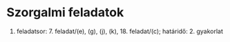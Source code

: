 # Szorgalmi feladatok

1. feladatsor: 7. feladat/(e), (g), (j), (k), 18. feladat/(c); határidő: 2. gyakorlat  



